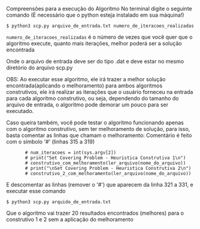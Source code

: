 Compreensões para a execução do Algoritmo
No terminal digite o seguinte comando (É necessário que o python esteja instalado em sua máquina!)
```
$ python3 scp.py arquivo_de_entrada.txt numero_de_iteracoes_realizadas
```
```numero_de_iteracoes_realizadas``` é o número de vezes que você quer que o algoritmo execute, quanto mais iterações,
melhor poderá ser a solução encontrada

Onde o arquivo de entrada deve ser do tipo .dat e deve estar no mesmo diretório do arquivo scp.py

OBS: Ao executar esse algoritmo, ele irá trazer a melhor solução encontrada(aplicando o melhoramento) para ambos
algoritmos construtivos, ele irá realizar as iterações que o usuário forneceu na entrada para cada algoritmo construtivo,
ou seja, dependendo do tamanho do arquivo de entrada, o algoritmo pode demorar um pouco para ser executado.

Caso queira também, você pode testar o algoritmo funcionando apenas com o algoritmo construtivo, sem ter melhoramento de solução,
para isso, basta comentar as linhas que chamam o melhoramento: Comentário é feito com o símbolo '#' (linhas 315 a 319)

           # num_iteracoes = int(sys.argv[2])
           # print("Set Covering Problem - Heuristica Construtiva 1\n")
           # construtivo_com_melhoramento(ler_arquivo(nome_do_arquivo))
           # print("\nSet Covering Problem - Heuristica Construtiva 2\n")
           # construtivo_2_com_melhoramento(ler_arquivo(nome_do_arquivo))

E descomentar as linhas (remover o '#') que aparecem da linha 321 a  331, e executar esse comando
```
$ python3 scp.py arquido_de_entrada.txt
```
Que o algoritmo vai trazer 20 resultados encontrados (melhores) para o construtivo 1 e 2 sem a aplicação do melhoramento
